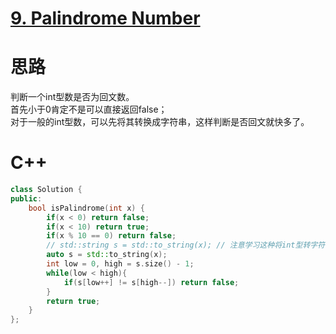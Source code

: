# [9. Palindrome Number](https://leetcode.com/problems/palindrome-number/description/)
# 思路
判断一个int型数是否为回文数。   
首先小于0肯定不是可以直接返回false；  
对于一般的int型数，可以先将其转换成字符串，这样判断是否回文就快多了。   
# C++
``` C++
class Solution {
public:
    bool isPalindrome(int x) {
        if(x < 0) return false;
        if(x < 10) return true;
        if(x % 10 == 0) return false;
        // std::string s = std::to_string(x); // 注意学习这种将int型转字符串的简单方法
        auto s = std::to_string(x);
        int low = 0, high = s.size() - 1;
        while(low < high){
            if(s[low++] != s[high--]) return false;
        }
        return true;
    }
};
```
